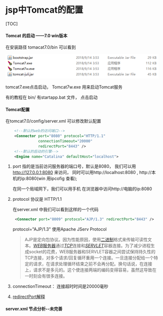 # jsp中Tomcat的配置

[TOC]

#### Tomcat 的启动 ——7.0 win版本

在安装路径 tomacat7.0/bin 可以看到

![tomcat_bin](tomcat_bin.png)

tomcat7.exe点击启动， Tomcat7w.exe  用来启动Tomcat服务

有的教程在 bin/ 有startapp.bat 文件， 点击启动



#### Tomcat配置

在tomcat7.0/config/server.xml 可以修改默认配置

```xml
    <!--默认的web的访问端口-->
    <Connector port="8080" protocol="HTTP/1.1"
               connectionTimeout="20000"
               redirectPort="8443" />
    <!--默认的启动的引擎-->
    <Engine name="Catalina" defaultHost="localhost">
```

1. port 指的是当前访问服务器的端口号，默认是8080， 我们可以用 http://127.0.0.1:8080 来访问， 同时可以用http://localhost:8080 , http://本机的ip:8080(win 用ipcofig 查看);

   在同一个局域网下，我们可以用手机  在浏览器中访问http://电脑的ip:8080

2. protocol 协议是 HTTP/1.1

   在server.xml 中我们可以看到这样的一个代码

   ```xml
    <Connector port="8009" protocol="AJP/1.3" redirectPort="8443" />
   ```

   protocol="AJP/1.3" 使用Apache JServ Protocol

   >AJP是定向包协议。因为性能原因，使用[二进制](https://baike.baidu.com/item/%E4%BA%8C%E8%BF%9B%E5%88%B6/361457)格式来传输可读性文本。[*WEB*服务器](https://baike.baidu.com/item/WEB%E6%9C%8D%E5%8A%A1%E5%99%A8/8390210)通过[*TCP*](https://baike.baidu.com/item/TCP/33012)连接和[*SERVLET*](https://baike.baidu.com/item/SERVLET/477555)容器连接。为了减少进程生成socket的花费，WEB服务器和SERVLET容器之间尝试保持持久性的TCP连接，对多个请求/回复循环重用一个连接。一旦连接分配给一个特定的请求，在请求处理循环结束之前不会再分配。换句话说，在连接上，请求不是多元的。这个使连接两端的编码变得容易，虽然这导致在一时刻会有很多连接。

3. connectionTimeout： 连接超时时间是20000毫秒

4. [ redirectPort解释](https://www.jb51.net/article/146819.htm)




#### server.xml 节点分析--未完善